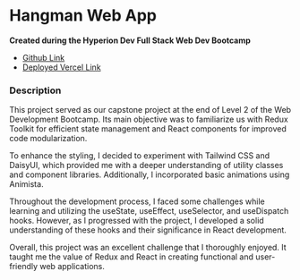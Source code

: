 # Hangman Web App 
**Created during the Hyperion Dev Full Stack Web Dev Bootcamp**

- [Github Link](https://github.com/MrShifu01/hangman-game)
- [Deployed Vercel Link](https://hangman-game-git-master-mrshifu01.vercel.app/)

### Description
This project served as our capstone project at the end of Level 2 of the Web Development Bootcamp. Its main objective was to familiarize us with Redux Toolkit for efficient state management and React components for improved code modularization.

To enhance the styling, I decided to experiment with Tailwind CSS and DaisyUI, which provided me with a deeper understanding of utility classes and component libraries. Additionally, I incorporated basic animations using Animista.

Throughout the development process, I faced some challenges while learning and utilizing the useState, useEffect, useSelector, and useDispatch hooks. However, as I progressed with the project, I developed a solid understanding of these hooks and their significance in React development.

Overall, this project was an excellent challenge that I thoroughly enjoyed. It taught me the value of Redux and React in creating functional and user-friendly web applications.